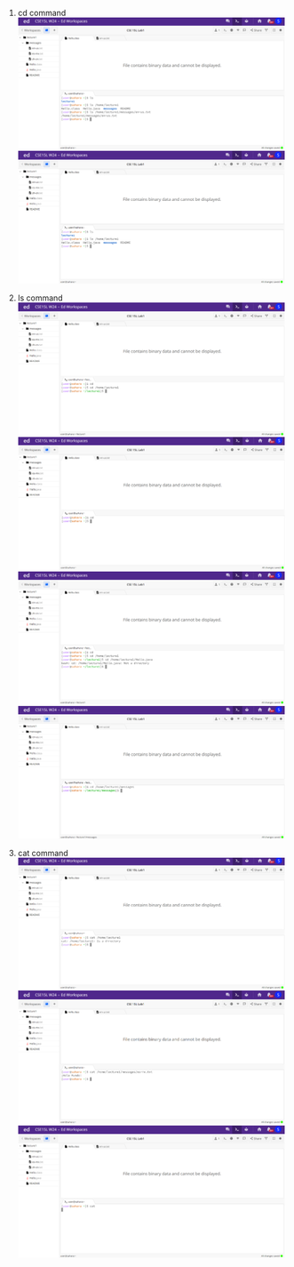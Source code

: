 1) cd command
![Image](cse15l1.png)
![Image](cse15l9.png)


3) ls command
![Image](cse15l7.png)
![Image](cse15l8.png)
![Image](cse15l6.png)
![Image](cse15l5.png)


5) cat command
![Image](cse15l3.png)
![Image](cse15l2.png)
![Image](cse15l4.png)
